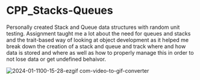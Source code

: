 # CPP_Stacks-Queues
  Personally created Stack and Queue data structures with random unit testing. Assignment taught me a lot about the need for queues and stacks and the trait-based way of looking at object development as it helped me break down the creation of a stack and queue and track where and how data is stored and where as well as how to properly manage this in order to not lose data or get undefined behaivor.
  
![2024-01-1100-15-28-ezgif com-video-to-gif-converter](https://github.com/Kingerthanu/CPP_Stacks-Queues/assets/76754592/b55ad734-b707-42b9-b0cf-7f1936f141e0)
